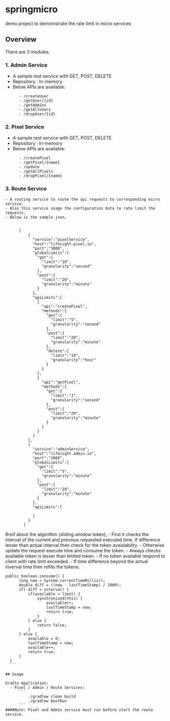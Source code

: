 # springmicro
demo project to demonistrate the rate limit in micro services

## Overview
There are 3 modules.
### 1. Admin Service
   - A sample rest service with GET, POST, DELETE
   - Repository : In-memory
   - Below APIs are available:
   ```
         - /createUser
         - /getUser/{id}
         - /getAdmins
         - /getAllUsers
         - /dropUser/{id}
   ```
### 2. Pixel Service
   - A sample rest service with GET, POST, DELETE
   - Repository : In-memory
   - Below APIs are available:
   ```
         - /createPixel
         - /getPixel/{name}
         - /update
         - /getAllPixels
         - /dropPixel/{name}
   ```
   
### 3. Route Service
    - A routing service to route the api requests to corresponding micro service.
    - Also this service usage the configuration data to rate limit the requests.
    - Below is the sample json,
    

          [
              {
                "service":"pixelService",
                "host":"lifesight.pixel.io",
                "port":"3000",
                "globalLimits":{
                  "get":{
                    "limit":"10",
                    "granularity":"second"
                  },
                  "post":{
                    "limit":"20",
                    "granularity":"minute"
                  }
                },
                "apiLimits":[
                  {
                    "api":"createPixel",
                    "methods":{
                      "get":{
                        "limit":"5",
                        "granularity":"second"
                      },
                      "post":{
                        "limit":"20",
                        "granularity":"minute"
                      },
                      "delete":{
                        "limit":"10",
                        "granularity":"hour"
                      }
                    }
                  },
                  {
                    "api":"getPixel",
                    "methods":{
                      "get":{
                        "limit":"3",
                        "granularity":"second"
                      },
                      "post":{
                        "limit":"20",
                        "granularity":"minute"
                      }
                    }
                  }
                ]
              },
              {
                "service":"adminService",
                "host":"lifesight.admin.io",
                "port":"2000",
                "globalLimits":{
                  "get":{
                    "limit":"5",
                    "granularity":"minute"
                  },
                  "post":{
                    "limit":"20",
                    "granularity":"minute"
                  }
                },
                "apiLimits":[

                ]
              }
            ]

  Breif about the algorithm (sliding window token),
    - First it checks the interval of the current and previous requested executed time. If difference lesser than actual interval then check for the token avaialability.
    - Otherwise update the request execute time and consume the token.
    - Always checks available token is lesser than limited token.
    - If no token available respond to client with rate limit exceeded.
    - If time difference beyond the actual inverval time then refills the tokens.
    
  ```
  public boolean consume() {
        long now = System.currentTimeMillis();
        double diff = ((now - lastTimeStamp) / 1000);
        if( diff < interval) {
            if(available < limit) {
                synchronized(this) {
                    available++;
                    lastTimeStamp = now;
                    return true;
                }
            } else {
                return false;
            }
        } else {
            available = 0;
            lastTimeStamp = now;
            available++;
            return true;
        }
    }
    ```

## Usage

Gradle Application:
    - Pixel / Admin / Route Services:
        ```
            ./gradlew clean build
            ./gradlew bootRun
        ```
 ####Note: Pixel and Admin service must run before start the route service.


